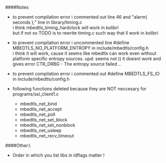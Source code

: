 ####Notes
- to prevent compilation error i commented out line 46 and "alarm( seconds );" line in library/timing.c\
    i think mbedtls_timing_hardclock will work in kolibri\
    but if not so TODO is to rewrite timing.c such way that ll work in kolibri

- to prevent compilation error i uncommented line #define MBEDTLS_NO_PLATFORM_ENTROPY in include/mbedtls/config.h\
    i think it will work, cause it seems like mbedtls can work even without platform specific entropy sources.
    upd: seems not )) it doesnt work and gives error CTR_DRBG - The entropy source failed ..

- to prevent compilation error i commented out #define MBEDTLS_FS_IO in include/mbedtls/config.h

- following functions deleted because they are NOT neccesary for programs/ssl_client1.c
    - mbedtls_net_bind
    - mbedtls_net_accept
    - mbedtls_net_poll
    - mbedtls_net_set_block
    - mbedtls_net_set_nonblock
    - mbedtls_net_usleep
    - mbedtls_net_recv_timeout


####Other:\

- Order in which you list libs in ldflags matter !